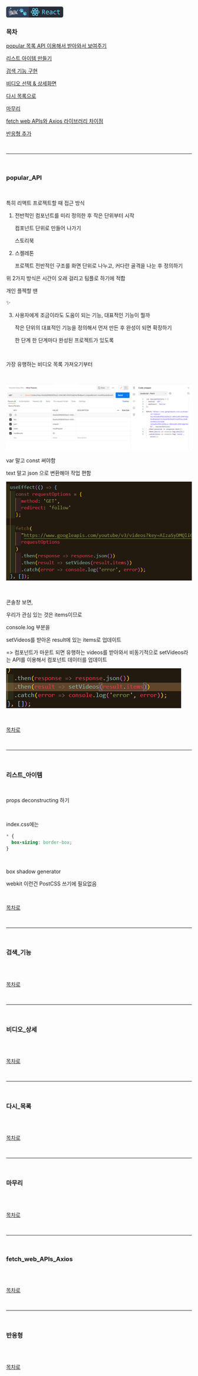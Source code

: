 <br />
<a href="https://github.com/seol-yu/TIL/tree/master/React">
  <img src="https://github.com/seol-yu/TIL/raw/master/images/react-badge-logo.png?raw=true" height="30" style="max-width: 100%;">
</a>
<br />

### 목차

[popular 목록 API 이용해서 받아와서 보여주기](#popular_API)

[리스트 아이템 만들기](#리스트_아이템)

[검색 기능 구현](#검색_기능)

[비디오 선택 & 상세화면](#비디오_상세)

[다시 목록으로](#다시_목록)

[마무리](#마무리)

[fetch web APIs와 Axios 라이브러리 차이점](#fetch_web_APIs_Axios)

[반응형 추가](#반응형)

<br />

---

<br />

### popular_API

<br />

특히 리액트 프로젝트할 때 접근 방식

1. 전반적인 컴포넌트를 미리 정의한 후 작은 단위부터 시작

   컴포넌트 단위로 만들어 나가기

   스토리북

2. 스켈레톤

   프로젝트 전반적인 구조를 화면 단위로 나누고, 커다란 골격을 나눈 후 정의하기

위 2가지 방식은 시간이 오래 걸리고 팀플로 하기에 적합

개인 플젝할 땐

:sparkles:

3. 사용자에게 조금이라도 도움이 되는 기능, 대표적인 기능이 뭘까

   작은 단위의 대표적인 기능을 정의해서 먼저 만든 후 완성이 되면 확장하기

   한 단계 한 단계마다 완성된 프로젝트가 있도록

<br />

가장 유행하는 비디오 목록 가져오기부터

<br />

![fetch](./imgs/fetch.png)

var 말고 const 써야함

text 말고 json 으로 변환해야 작업 편함

![fetch2](./imgs/fetch2.png)

<br />

콘솔창 보면,

우리가 관심 있는 것은 items이므로

console.log 부분을

setVideos를 받아온 result에 있는 items로 업데이트

=> 컴포넌트가 마운트 되면 유행하는 videos를 받아와서 비동기적으로 setVideos라는 API를 이용해서 컴포넌트 데이터를 업데이트

![fetch3](./imgs/fetch3.png)

<br />

[목차로](#목차)

<br />

---

<br />

### 리스트_아이템

<br />

props deconstructing 하기

<br />

index.css에는 

```css
* {
  box-sizing: border-box;
}
```

<br />

box shadow generator

webkit 이런건 PostCSS 쓰기에 필요없음

<br />

[목차로](#목차)

<br />

---

<br />

### 검색_기능

<br />



<br />

[목차로](#목차)

<br />

---

<br />

### 비디오_상세

<br />



<br />

[목차로](#목차)

<br />

---

<br />

### 다시_목록

<br />



<br />

[목차로](#목차)

<br />

---

<br />

### 마무리

<br />



<br />

[목차로](#목차)

<br />

---

<br />

### fetch_web_APIs_Axios

<br />



<br />

[목차로](#목차)

<br />

---

<br />

### 반응형

<br />



<br />

[목차로](#목차)

<br />